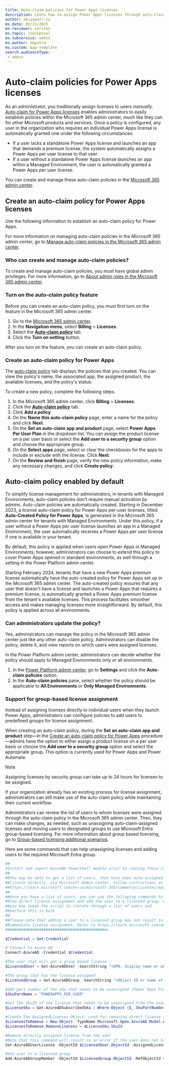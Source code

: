 ```yaml
---
title: Auto-claim policies for Power Apps licenses
description: Learn how to assign Power Apps licenses through auto-claim policies.
author: amiyapatr-zz
ms.date: 02/21/2025
ms.reviewer: sericks
ms.topic: conceptual
ms.subservice: admin
ms.author: ampatra
ms.custom: bap-template
search.audienceType: 
 - admin
---
```


# Auto-claim policies for Power Apps licenses

As an administrator, you traditionally assign licenses to users _manually_. [Auto-claim for Power Apps licenses](/microsoft-365/commerce/licenses/manage-auto-claim-policies?view=o365-worldwide&WT.mc_id=365AdminCSH_inproduct#auto-claim-policies-for-microsoft-power-apps&preserve-view=true) enables administrators to easily establish policies within the Microsoft 365 admin center, much like they can for other Microsoft products and services. Once a policy is configured, any user in the organization who requires an individual Power Apps license is automatically granted one under the following circumstances:

- If a user lacks a standalone Power Apps license and launches an app that demands a premium license, the system automatically assigns a Power Apps per user license to that user.
- If a user without a standalone Power Apps license launches an app within a Managed Environment, the user is automatically granted a Power Apps per user license.

You can create and manage these auto-claim policies in the [Microsoft 365 admin center](https://go.microsoft.com/fwlink/p/?linkid=2024339).

## Create an auto-claim policy for Power Apps licenses

Use the following information to establish an auto-claim policy for Power Apps.

For more information on managing auto-claim policies in the Microsoft 365 admin center, go to [Manage auto-claim policies in the Microsoft 365 admin center](/microsoft-365/commerce/licenses/manage-auto-claim-policies?view=o365-worldwide&preserve-view=true).

### Who can create and manage auto-claim policies?
To create and manage auto-claim policies, you must have global admin privileges. For more information, go to [About admin roles in the Microsoft 365 admin center](/microsoft-365/admin/add-users/about-admin-roles?view=o365-worldwide&preserve-view=true).

### Turn on the auto-claim policy feature
Before you can create an auto-claim policy, you must first turn on the feature in the Microsoft 365 admin center.  

1.	Go to the [Microsoft 365 admin center](https://go.microsoft.com/fwlink/p/?linkid=2024339).
2.	In the **Navigation menu**, select **Billing** > **Licenses**.
3.	Select the [**Auto-claim policy**](https://admin.microsoft.com/adminportal/home?#/licenses/autoclaimpolicies) tab.
4.	Click the **Turn on setting** button.

After you turn on the feature, you can create an auto-claim policy.

### Create an auto-claim policy for Power Apps
The [auto-claim policy](https://admin.microsoft.com/adminportal/home?#/licenses/autoclaimpolicies) tab displays the policies that you created. You can view the policy's name, the associated app, the assigned product, the available licenses, and the policy's status. 

To create a new policy, complete the following steps.

1.	In the Microsoft 365 admin center, click **Billing** > **Licenses**.
2.	Click the [**Auto-claim policy**](https://admin.microsoft.com/adminportal/home?#/licenses/autoclaimpolicies) tab.
3.	Click **Add a policy**.
4.	On the **Name this auto-claim policy** page, enter a name for the policy and click **Next**.
5.	On the **Set an auto-claim app and product** page, select **Power Apps Per User Plan** in the dropdown list. You can assign the product license on a per user basis or select the **Add user to a security group** option and choose the appropriate group.
6.	On the **Select apps** page, select or clear the checkboxes for the apps to include or exclude with the license.	Click **Next**.
8.	On the **Review and finish** page, verify the new policy information, make any necessary changes, and click **Create policy**.

## Auto-claim policy enabled by default 
To simplify license management for administrators, in tenants with Managed Environments, auto-claim policies don't require manual activation by admins. Auto-claim policies are automatically created. Starting in December 2023, a license auto-claim policy for Power Apps per-user licenses, titled **Auto-Created Policy for Power Apps**, is generated in the Microsoft 365 admin center for tenants with Managed Environments. Under this policy, if a user without a Power Apps per user license launches an app in a Managed Environment, the user automatically receives a Power Apps per user license if one is available in your tenant.

By default, this policy is applied when users open Power Apps in Managed Environments; however, administrators can choose to extend this policy to cover Power Apps opened in standard environments, as well through a setting in the Power Platform admin center.

Starting February 2024, tenants that have a new Power Apps premium license automatically have the auto-created policy for Power Apps set up in the Microsoft 365 admin center. The auto-created policy ensures that any user that doesn't have a license and launches a Power Apps that requires a premium license, is automatically granted a Power Apps premium license from the tenant's available licenses. This process facilitates smoother access and makes managing licenses more straightforward. By default, this policy is applied across all environments.

### Can administrators update the policy?
Yes, administrators can manage the policy in the Microsoft 365 admin center just like any other auto-claim policy. Administrators can disable the policy, delete it, and view reports on which users were assigned licenses.

In the Power Platform admin center, administrators can decide whether the policy should apply to Managed Environments only or all environments.

1.	In the [Power Platform admin center](https://admin.powerplatform.microsoft.com/), go to **Settings** and click the **Auto-claim policies** option.
2.	In the **Auto-claim policies** pane, select whether the policy should be applicable to **All Environments** or **Only Managed Environments**.

### Support for group-based license assignment

Instead of assigning licenses directly to individual users when they launch Power Apps, administrators can configure policies to add users to predefined groups for license assignment. 

When creating an auto-claim policy, during the **Set an auto-claim app and product** step&mdash;in the [Create an auto-claim policy for Power Apps](#create-an-auto-claim-policy-for-power-apps) procedure&mdash;admins have the option to either assign a product license on a per user basis or choose the **Add user to a security group** option and select the appropriate group. This option is currently used for Power Apps and Power Automate. 

> [!Note]
> Assigning licenses by security group can take up to 24 hours for licenses to be assigned. 

If your organization already has an existing process for license assignment, administrators can still make use of the auto-claim policy while maintaining their current workflow. 

Administrators can review the list of users to whom licenses were assigned through the auto-claim policy in the Microsoft 365 admin center. Then, they can make changes, as needed, such as unassigning auto-claim-assigned licenses and moving users to designated groups to use Microsoft Entra group-based licensing. For more information about group based licensing, go to [Group-based licensing additional scenarios](/entra/identity/users/licensing-group-advanced).

Here are some commands that can help unassigning licenses and adding users to the required Microsoft Entra group.

```PowerShell
##
#Install and import AzureAD PowerShell module prior to running these commands
##
##You may be able to get a list of users, that have been auto-assigned a 
##license directly, via Microsoft Admin Center. Follow instructions at 
##https://learn.microsoft.com/en-us/microsoft-365/commerce/licenses/manage-auto-claim-policies?view=o365-worldwide#view-an-auto-claim-policy-report
##
##Once you have a list of users, you can use the following commands to remove 
##the direct license assignment and add the user to a licensed group, or 
##you may tweak the script to iterate through a list of users and 
##perform this in bulk
##
##Please note that adding a user to a licensed group may not result in an 
##immediate license assignment. Refer to https://learn.microsoft.com/en-us/entra/identity/users/licensing-group-advanced for more information
#############################################>

$Credential = Get-Credential

# Connect to Azure AD
Connect-AzureAD -Credential $Credential

#The user that will get a group based license
$LicensedUser = Get-AzureADUser -SearchString "<UPN, display name or object ID of the user for which you want to assign a license>"

#The group that has the license assigned
$LicensedGroup = Get-AzureADGroup -SearchString "<Object ID or name of the group that has a relevant license assigned>"

#SKU part number of the sku that needs to be unassigned (Power Apps Premium)
$SkuPartName = "POWERAPPS_PER_USER"

#Get the SkuID of the license that needs to be unassigned from the user
$LicenseSku = Get-AzureADSubscribedSku | Where-Object {$_.SkuPartNumber -eq $SkuPartName}

#Create the AssignedLicenses Object, used for removing direct license assignment from the user
$LicensesToRemove = New-Object -TypeName Microsoft.Open.AzureAD.Model.AssignedLicenses
$LicensesToRemove.RemoveLicenses = $LicenseSku.SkuId

#Remove directly assigned license from the user
#Note that this command will result in an error if the user does not have the relevant license assigned directly
Set-AzureADUserLicense -ObjectId $LicensedUser.ObjectId -AssignedLicenses $LicensesToRemove

#Add user to a licensed group
Add-AzureADGroupMember -ObjectId $LicensedGroup.ObjectId -RefObjectId $LicensedUser.ObjectId

```



